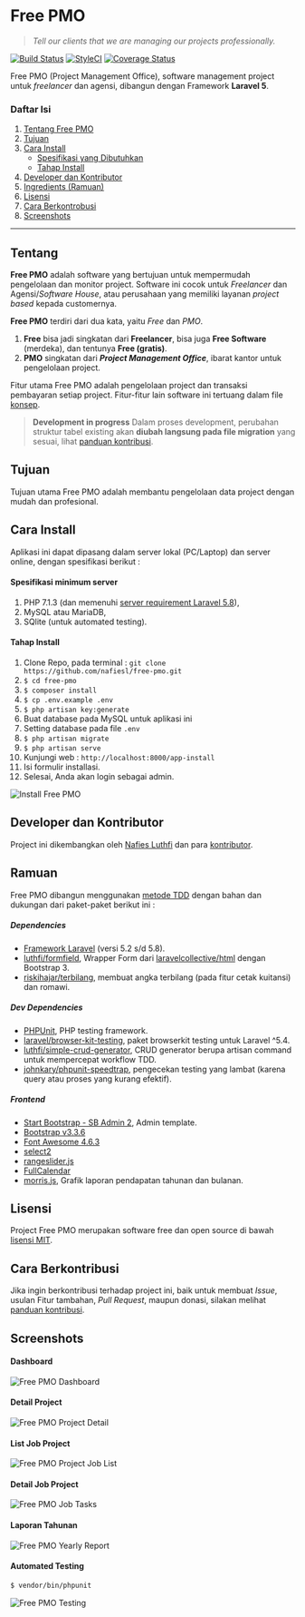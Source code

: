 # Free PMO
> *Tell our clients that we are managing our projects professionally.*

[![Build Status](https://travis-ci.org/nafiesl/free-pmo.svg?branch=master)](https://travis-ci.org/nafiesl/free-pmo)
[![StyleCI](https://styleci.io/repos/111558421/shield?branch=master)](https://styleci.io/repos/111558421)
[![Coverage Status](https://coveralls.io/repos/github/nafiesl/free-pmo/badge.svg?branch=master)](https://coveralls.io/github/nafiesl/free-pmo?branch=master)

Free PMO (Project Management Office), software management project untuk *freelancer* dan agensi, dibangun dengan Framework **Laravel 5**.

### Daftar Isi
1. [Tentang Free PMO](#tentang)
2. [Tujuan](#tujuan)
3. [Cara Install](#cara-install)
    - [Spesifikasi yang Dibutuhkan](#spesifikasi-minimum-server)
    - [Tahap Install](#tahap-install)
4. [Developer dan Kontributor](#developer-dan-kontributor)
5. [Ingredients (Ramuan)](#ramuan)
6. [Lisensi](#license)
7. [Cara Berkontrobusi](#cara-berkontribusi)
8. [Screenshots](#screenshots)

***

## Tentang

**Free PMO** adalah software yang bertujuan untuk mempermudah pengelolaan dan monitor project. Software ini cocok untuk *Freelancer* dan Agensi/*Software House*, atau perusahaan yang memiliki layanan *project based* kepada customernya.

**Free PMO** terdiri dari dua kata, yaitu *Free* dan *PMO*.
1. **Free** bisa jadi singkatan dari **Freelancer**, bisa juga **Free Software** (merdeka), dan tentunya **Free (gratis)**.
2. **PMO** singkatan dari ***Project Management Office***, ibarat kantor untuk pengelolaan project.

Fitur utama Free PMO adalah pengelolaan project dan transaksi pembayaran setiap project. Fitur-fitur lain software ini tertuang dalam file [konsep](CONCEPT.id.md).

> **Development in progress**
> Dalam proses development, perubahan struktur tabel existing akan **diubah langsung pada file migration** yang sesuai, lihat [panduan kontribusi](CONTRIBUTING.id.md#catatan).

## Tujuan

Tujuan utama Free PMO adalah membantu pengelolaan data project dengan mudah dan profesional.

## Cara Install
Aplikasi ini dapat dipasang dalam server lokal (PC/Laptop) dan server online, dengan spesifikasi berikut :

#### Spesifikasi minimum server
1. PHP 7.1.3 (dan memenuhi [server requirement Laravel 5.8](https://laravel.com/docs/5.8#server-requirements)),
2. MySQL atau MariaDB,
3. SQlite (untuk automated testing).

#### Tahap Install

1. Clone Repo, pada terminal : `git clone https://github.com/nafiesl/free-pmo.git`
2. `$ cd free-pmo`
3. `$ composer install`
4. `$ cp .env.example .env`
5. `$ php artisan key:generate`
6. Buat database pada MySQL untuk aplikasi ini
7. Setting database pada file `.env`
8. `$ php artisan migrate`
9. `$ php artisan serve`
10. Kunjungi web : `http://localhost:8000/app-install`
11. Isi formulir installasi.
12. Selesai, Anda akan login sebagai admin.

![Install Free PMO](public/screenshots/pmo-install-free-pmo.jpg)


## Developer dan Kontributor

Project ini dikembangkan oleh [Nafies Luthfi](https://github.com/nafiesl) dan para [kontributor](https://github.com/nafiesl/free-pmo/graphs/contributors).

## Ramuan

Free PMO dibangun menggunakan [metode TDD](https://blog.nafies.id/laravel/testing-laravel-tentang-automated-testing) dengan bahan dan dukungan dari paket-paket berikut ini :

##### Dependencies
* [Framework Laravel](https://laravel.com/docs/5.8) (versi 5.2 s/d 5.8).
* [luthfi/formfield](https://github.com/nafiesl/FormField), Wrapper Form dari [laravelcollective/html](https://github.com/laravelcollective/html) dengan Bootstrap 3.
* [riskihajar/terbilang](https://github.com/riskihajar/terbilang), membuat angka terbilang (pada fitur cetak kuitansi) dan romawi.

##### Dev Dependencies

* [PHPUnit](https://github.com/sebastianbergmann/phpunit), PHP testing framework.
* [laravel/browser-kit-testing](https://github.com/laravel/browser-kit-testing), paket browserkit testing untuk Laravel ^5.4.
* [luthfi/simple-crud-generator](https://github.com/nafiesl/SimpleCrudGenerator), CRUD generator berupa artisan command untuk mempercepat workflow TDD.
* [johnkary/phpunit-speedtrap](https://github.com/johnkary/phpunit-speedtrap), pengecekan testing yang lambat (karena query atau proses yang kurang efektif).

##### Frontend

* [Start Bootstrap - SB Admin 2](https://startbootstrap.com/template-overviews/sb-admin-2), Admin template.
* [Bootstrap v3.3.6](https://getbootstrap.com/docs/3.3/)
* [Font Awesome 4.6.3](http://fontawesome.io/cheatsheet)
* [select2](https://github.com/select2/select2)
* [rangeslider.js](http://rangeslider.js.org)
* [FullCalendar](https://fullcalendar.io)
* [morris.js](http://morrisjs.github.io/morris.js), Grafik laporan pendapatan tahunan dan bulanan.

## Lisensi

Project Free PMO merupakan software free dan open source di bawah [lisensi MIT](LICENSE).

## Cara Berkontribusi

Jika ingin berkontribusi terhadap project ini, baik untuk membuat *Issue*, usulan Fitur tambahan, *Pull Request*, maupun donasi, silakan melihat [panduan kontribusi](CONTRIBUTING.md).

## Screenshots

#### Dashboard
![Free PMO Dashboard](public/screenshots/pmo-dashboard-01.jpg)

#### Detail Project
![Free PMO Project Detail](public/screenshots/pmo-project-detail-01.jpg)

#### List Job Project
![Free PMO Project Job List](public/screenshots/pmo-project-jobs-01.jpg)

#### Detail Job Project
![Free PMO Job Tasks](public/screenshots/pmo-job-tasks-01.jpg)

#### Laporan Tahunan
![Free PMO Yearly Report](public/screenshots/pmo-yearly-report-01.jpg)

#### Automated Testing

```bash
$ vendor/bin/phpunit
```

![Free PMO Testing](public/screenshots/pmo-testing-01.jpg)
